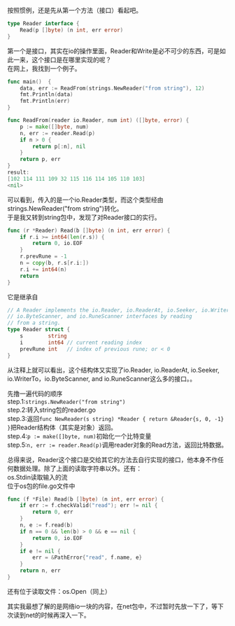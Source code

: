 按照惯例，还是先从第一个方法（接口）看起吧。

```go
type Reader interface {
	Read(p []byte) (n int, err error)
}
```
第一个是接口，其实在io的操作里面，Reader和Write是必不可少的东西，可是如此一来，这个接口是在哪里实现的呢？  
在网上，我找到一个例子。  

```go
func main()  {
	data, err := ReadFrom(strings.NewReader("from string"), 12)
	fmt.Println(data)
	fmt.Println(err)
}

func ReadFrom(reader io.Reader, num int) ([]byte, error) {
	p := make([]byte, num)
	n, err := reader.Read(p)
	if n > 0 {
		return p[:n], nil
	}
	return p, err
}
result:
[102 114 111 109 32 115 116 114 105 110 103]
<nil>
```
可以看到，传入的是一个io.Reader类型，而这个类型经由strings.NewReader("from string")转化。  
于是我又转到string包中，发现了对Reader接口的实行。  
```go
func (r *Reader) Read(b []byte) (n int, err error) {
	if r.i >= int64(len(r.s)) {
		return 0, io.EOF
	}
	r.prevRune = -1
	n = copy(b, r.s[r.i:])
	r.i += int64(n)
	return
}
```
它是继承自
```go
// A Reader implements the io.Reader, io.ReaderAt, io.Seeker, io.WriterTo,
// io.ByteScanner, and io.RuneScanner interfaces by reading
// from a string.
type Reader struct {
	s        string
	i        int64 // current reading index
	prevRune int   // index of previous rune; or < 0
}
```
从注释上就可以看出，这个结构体又实现了io.Reader, io.ReaderAt, io.Seeker, io.WriterTo，io.ByteScanner, and io.RuneScanner这么多的接口。。  

先撸一遍代码的顺序  
step.1:`strings.NewReader("from string")`  
step.2:转入string包的reader.go  
step.3:返回`func NewReader(s string) *Reader { return &Reader{s, 0, -1} }`把Reader结构体（其实是对象）返回。  
step.4:`p := make([]byte, num)`初始化一个比特变量  
step.5:`n, err := reader.Read(p)`调用reader对象的Read方法，返回比特数据。  

总得来说，Reader这个接口是交给其它的方法去自行实现的接口，他本身不作任何数据处理。除了上面的读取字符串以外。还有：  
os.Stdin读取输入的流  
位于os包的file.go文件中 
```go
func (f *File) Read(b []byte) (n int, err error) {
	if err := f.checkValid("read"); err != nil {
		return 0, err
	}
	n, e := f.read(b)
	if n == 0 && len(b) > 0 && e == nil {
		return 0, io.EOF
	}
	if e != nil {
		err = &PathError{"read", f.name, e}
	}
	return n, err
}
```

还有位于读取文件：os.Open（同上）  

其实我最想了解的是网络io一块的内容，在net包中，不过暂时先放一下了，等下次读到net的时候再深入一下。  
